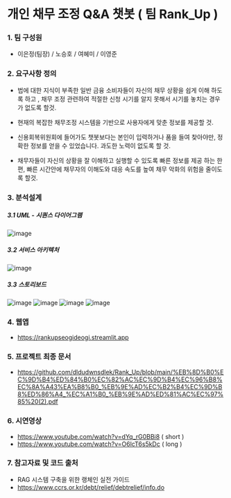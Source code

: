 # 개인 채무 조정 Q&A 챗봇 ( 팀 Rank_Up )
### 1. 팀 구성원
* 이은정(팀장) / 노승호 / 여혜미 / 이영준

### 2. 요구사항 정의
* 법에 대한 지식이 부족한 일반 금융 소비자들이 자신의 채무 상황을  쉽게 이해 하도록 하고 , 채무 조정 관련하여 적절한 신청 시기를 알지 못해서 시기를 놓치는 경우가 없도록  할것.

* 현재의 복잡한 채무조정 시스템을 기반으로 사용자에게 맞춘 정보를  제공할 것.

* 신용회복위원회에 들어가도 챗봇보다는 본인이 입력하거나 품을 들여 찾아야만, 정확한 정보를 얻을 수 있었습니다.  과도한 노력이 없도록 할 것.

* 채무자들이 자신의 상황을 잘 이해하고 실행할 수 있도록 빠른 정보를 제공 하는 한편, 빠른 시간안에 채무자의 이해도와 대응 속도를 높여 채무 악화의 위험을 줄이도록 할것.

### 3. 분석설계
##### 3.1 UML - 시퀀스 다이어그램
![image](https://github.com/user-attachments/assets/4d7e1182-5841-4330-8c6b-7c5d2bbe8628)
##### 3.2 서비스 아키텍처
![image](https://github.com/user-attachments/assets/3161eb3d-b9fb-4313-b0be-169d47ddcf52)
##### 3.3 스토리보드
![image](https://github.com/user-attachments/assets/dfbdf7a3-c2d9-42c2-8579-4e6d3e9444f5)
![image](https://github.com/user-attachments/assets/52fe9c4e-9843-40c1-afd4-1c94db0ef627)
![image](https://github.com/user-attachments/assets/37cafa92-1df0-4f4d-bad3-144f72534db1)
![image](https://github.com/user-attachments/assets/43b652a7-857d-4a50-8838-847facf3b1ea)



### 4. 웹앱
* https://rankupseogideogi.streamlit.app

### 5. 프로젝트 최종 문서
* https://github.com/dldudwnsdlek/Rank_Up/blob/main/%EB%8D%B0%EC%9D%B4%ED%84%B0%EC%82%AC%EC%9D%B4%EC%96%B8%EC%8A%A43%EA%B8%B0_%EB%9E%AD%EC%B2%B4%EC%9D%B8%ED%86%A4_%EC%A1%B0_%EB%9E%AD%ED%81%AC%EC%97%85%20(2).pdf

### 6. 시연영상
* https://www.youtube.com/watch?v=dYq_rG0BBi8  ( short )
* https://www.youtube.com/watch?v=O6lcT6s5kDc  ( long  )

### 7. 참고자료 및 코드 출처

* RAG 시스템 구축을 위한 랭체인 실전 가이드
* https://www.ccrs.or.kr/debt/relief/debtrelief/info.do
